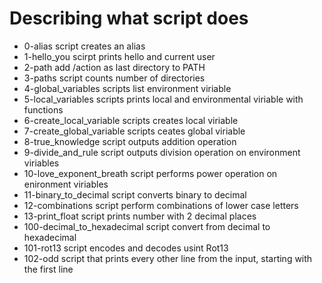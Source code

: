 # Describing what script does
- 0-alias script creates an alias
- 1-hello_you scirpt prints hello and current user
- 2-path add /action as last directory to PATH
- 3-paths script counts number of directories
- 4-global_variables scripts list environment viriable
- 5-local_variables scripts prints local and environmental viriable with functions
- 6-create_local_variable scripts creates local viriable
- 7-create_global_variable scripts ceates global viriable
- 8-true_knowledge script outputs addition operation
- 9-divide_and_rule script outputs division operation on environment viriables
- 10-love_exponent_breath script performs power operation on enironment viriables
- 11-binary_to_decimal script converts binary to decimal
- 12-combinations  script perform combinations of lower case letters
- 13-print_float script prints number with 2 decimal places
- 100-decimal_to_hexadecimal script convert from decimal to hexadecimal
- 101-rot13 script encodes and decodes usint Rot13
- 102-odd script that prints every other line from the input, starting with the first line  
